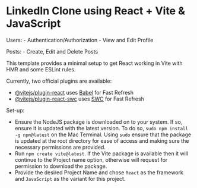 # LinkedIn Clone using React + Vite & JavaScript

Users:
    - Authentication/Authorization
    - View and Edit Profile

Posts:
    - Create, Edit and Delete Posts

This template provides a minimal setup to get React working in Vite with HMR and some ESLint rules.

Currently, two official plugins are available:

- [@vitejs/plugin-react](https://github.com/vitejs/vite-plugin-react/blob/main/packages/plugin-react/README.md) uses [Babel](https://babeljs.io/) for Fast Refresh
- [@vitejs/plugin-react-swc](https://github.com/vitejs/vite-plugin-react-swc) uses [SWC](https://swc.rs/) for Fast Refresh

Set-up:

- Ensure the NodeJS package is downloaded on to your system. If so, ensure it is updated with the latest version. To do so, `sudo npm install -g npm@latest` on the Mac Terminal. Using `sudo` ensure that the package is updated at the root directory for ease of access and making sure the necessary permissions are provided.
- Run `npm create vite@latest`. If the Vite package is available then it will continue to the Project name option, otherwise will request for permission to download the package.
- Provide the desired Project Name and chose `React` as the framework and `JavaScript` as the variant for this project.
